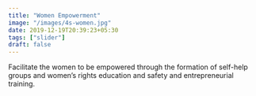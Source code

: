 ```yaml
---
title: "Women Empowerment"
image: "/images/4s-women.jpg"
date: 2019-12-19T20:39:23+05:30
tags: ["slider"]
draft: false
---
```


Facilitate the women to be empowered through the formation of self-help groups and women’s rights education and safety and entrepreneurial training.
